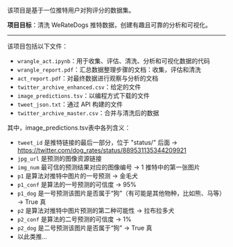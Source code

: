 该项目是基于一位推特用户对狗评分的数据集。

**项目目标**：清洗 WeRateDogs 推特数据，创建有趣且可靠的分析和可视化。

****

该项目包括以下文件：

- `wrangle_act.ipynb`：用于收集、评估、清洗、分析和可视化数据的代码
- `wrangle_report.pdf`：汇总数据整理步骤的文档：收集，评估和清洗
- `act_report.pdf`：对最终数据进行观察与分析的文档
- `twitter_archive_enhanced.csv`：给定的文件
- `image_predictions.tsv`：以编程方式下载的文件
- `tweet_json.txt`：通过 API 构建的文件
- `twitter_archive_master.csv`：合并与清洗后的数据





其中，image_predictions.tsv表中各列含义：



- `tweet_id` 是推特链接的最后一部分，位于 "status/" 后面 → <https://twitter.com/dog_rates/status/889531135344209921>
- `jpg_url` 是预测的图像资源链接
- `img_num` 最可信的预测结果对应的图像编号 → 1 推特中的第一张图片
- `p1` 是算法对推特中图片的一号预测 → 金毛犬
- `p1_conf` 是算法的一号预测的可信度 → 95%
- `p1_dog` 是一号预测该图片是否属于“狗”（有可能是其他物种，比如熊、马等） → True 真
- `p2` 是算法对推特中图片预测的第二种可能性 → 拉布拉多犬
- `p2_conf` 是算法的二号预测的可信度 → 1%
- `p2_dog` 是二号预测该图片是否属于“狗” → True 真
- 以此类推...